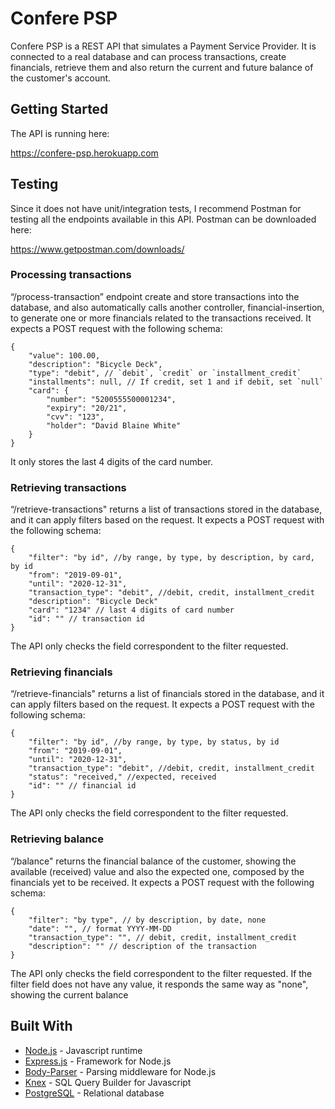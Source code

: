 # Confere PSP

Confere PSP is a REST API that simulates a Payment Service Provider. It is connected to a real database and can process transactions, create financials, retrieve them and also return the current and future balance of the customer's account. 


## Getting Started

The API is running here: 

https://confere-psp.herokuapp.com

## Testing

Since it does not have unit/integration tests, I recommend Postman for testing all the endpoints available in this API. Postman can be downloaded here: 

https://www.getpostman.com/downloads/

### Processing transactions

“/process-transaction” endpoint create and store transactions into the database, and also automatically calls another controller, financial-insertion, to generate one or more financials related to the transactions received. It expects a POST request with the following schema:

```
{
	"value": 100.00,
	"description": "Bicycle Deck",
	"type": "debit", // `debit`, `credit` or `installment_credit`
	"installments": null, // If credit, set 1 and if debit, set `null`
	"card": {
		"number": "5200555500001234",
		"expiry": "20/21",
		"cvv": "123",
		"holder": "David Blaine White"
	}
}
```
It only stores the last 4 digits of the card number.

### Retrieving transactions

“/retrieve-transactions" returns a list of transactions stored in the database, and it can apply filters based on the request. It expects a POST request with the following schema:

```
{
	"filter": "by id", //by range, by type, by description, by card, by id
	"from": "2019-09-01",
	"until": "2020-12-31",
	"transaction_type": "debit", //debit, credit, installment_credit
	"description": "Bicycle Deck"
	"card": "1234" // last 4 digits of card number
	"id": "" // transaction id
}
```

The API only checks the field correspondent to the filter requested. 

### Retrieving financials

“/retrieve-financials" returns a list of financials stored in the database, and it can apply filters based on the request. It expects a POST request with the following schema:

```
{
	"filter": "by id", //by range, by type, by status, by id
	"from": "2019-09-01",
	"until": "2020-12-31",
	"transaction_type": "debit", //debit, credit, installment_credit
	"status": "received," //expected, received
	"id": "" // financial id
}
```

The API only checks the field correspondent to the filter requested. 

### Retrieving balance

“/balance" returns the financial balance of the customer, showing the available (received) value and also the expected one, composed by the financials yet to be received. It expects a POST request with the following schema: 

```
{
	"filter": "by type", // by description, by date, none
	"date": "", // format YYYY-MM-DD
	"transaction_type": "", // debit, credit, installment_credit
	"description": "" // description of the transaction
}
```

The API only checks the field correspondent to the filter requested. If the filter field does not have any value, it responds the same way as "none", showing the current balance 

## Built With

* [Node.js](https://nodejs.org/en/) - Javascript runtime
* [Express.js](https://expressjs.com/) - Framework for Node.js
* [Body-Parser](https://www.npmjs.com/package/body-parser) - Parsing middleware for Node.js
* [Knex](http://knexjs.org/) - SQL Query Builder for Javascript
* [PostgreSQL](https://www.postgresql.org) - Relational database
